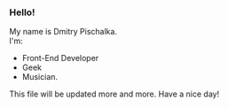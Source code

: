 ### Hello!
My name is Dmitry Pischalka. \
I'm:
* Front-End Developer
* Geek
* Musician.

This file will be updated more and more.
Have a nice day!

